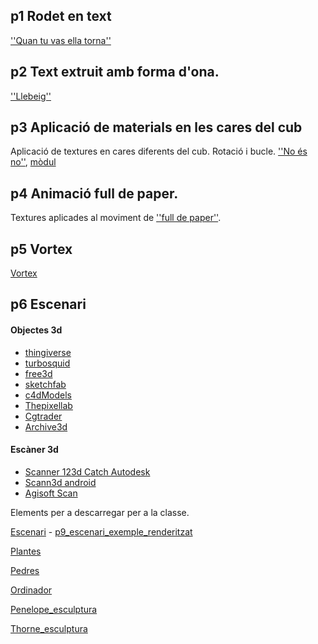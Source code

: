 ## p1 Rodet en text

 [''Quan tu vas ella torna''](p1.gif)

## p2 Text extruit amb forma d'ona.

[''Llebeig''](p2.gif)

## p3 Aplicació de materials en les cares del cub

Aplicació de textures en cares diferents del cub. Rotació i bucle. [''No és no''](p5.gif), [mòdul](p5_modul.gif)

## p4 Animació full de paper.

Textures aplicades al moviment de [''full de paper''](p4.gif).

## p5 Vortex

[Vortex](p7.gif)

## p6 Escenari

#### Objectes 3d
* [thingiverse](https://www.thingiverse.com/)
* [turbosquid](https://www.turbosquid.com/)
* [free3d](https://free3d.com/)
* [sketchfab](https://sketchfab.com/)
* [c4dModels](https://c4dsource.wordpress.com/category/c4d-models/)
* [Thepixellab](https://www.thepixellab.net/freebies/)
* [Cgtrader](https://www.cgtrader.com/)
* [Archive3d](https://archive3d.net)

#### Escàner 3d
* [Scanner 123d Catch Autodesk](https://www.autodesk.com/solutions/123d-apps)
* [Scann3d android](https://play.google.com/store/apps/details?id=com.smartmobilevision.scann3d&hl=es)
* [Agisoft Scan](https://www.agisoft.com/)

Elements per a descarregar per a la classe.

[Escenari](Escenari.c4d) - [p9_escenari_exemple_renderitzat](p9_escenari.jpg)

[Plantes](vegetable.zip)

[Pedres](pedres.zip)

[Ordinador](ordinador.zip)

[Penelope_esculptura](https://drive.google.com/file/d/1cTReK1PVxHmSPvkEofy7juAQLuu7d6Od/view?usp=sharing)

[Thorne_esculptura](https://drive.google.com/open?id=1cTReK1PVxHmSPvkEofy7juAQLuu7d6Od)




